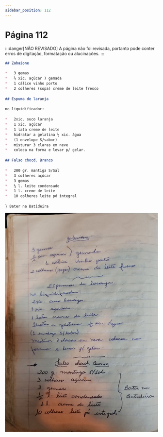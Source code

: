 ```yaml
---
sidebar_position: 112
---
```

# Página 112
:::danger[NÃO REVISADO]
A página não foi revisada, portanto pode conter erros de digitação, formatação ou alucinações.
:::
```markdown
## Zabaione

*   3 gemas
*   ½ xic. açúcar ) gemada
*   1 cálice vinho porto
*   2 colheres (sopa) creme de leite fresco

## Espuma de laranja

no liquidificador:

*   2xic. suco laranja
*   1 xic. açúcar
*   1 lata creme de leite
*   hidratar a gelatina ½ xic. água
*   (1 envelope S/sabor)
*   misturar 3 claras em neve
*   coloca na forma e levar p/ gelar.

## Falso chocd. Branco

*   200 gr. mantiga S/Sal
*   3 colheres açúcar
*   3 gemas
*   ½ l. leite condensado
*   1 l. creme de leite
*   10 colheres leite pó integral

} Bater na Batideira
```

![imagem base](./images/page_112.png)